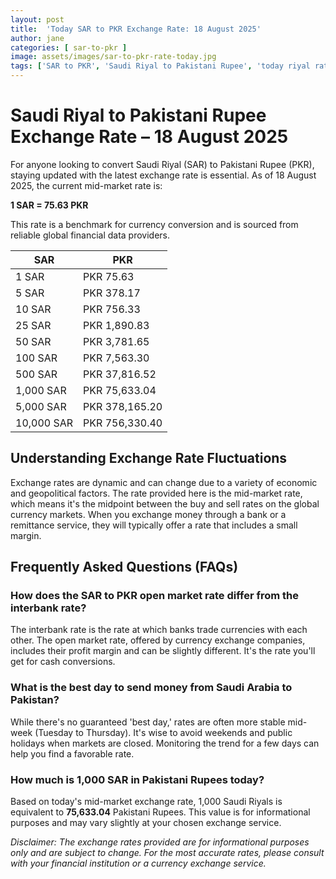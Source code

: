 ```yaml
---
layout: post
title:  'Today SAR to PKR Exchange Rate: 18 August 2025'
author: jane
categories: [ sar-to-pkr ]
image: assets/images/sar-to-pkr-rate-today.jpg
tags: ['SAR to PKR', 'Saudi Riyal to Pakistani Rupee', 'today riyal rate in pakistan', 'saudi riyal rate', 'open market riyal rate']
---
```


# Saudi Riyal to Pakistani Rupee Exchange Rate – 18 August 2025

For anyone looking to convert Saudi Riyal (SAR) to Pakistani Rupee (PKR), staying updated with the latest exchange rate is essential. As of 18 August 2025, the current mid-market rate is:

**1 SAR = 75.63 PKR**

This rate is a benchmark for currency conversion and is sourced from reliable global financial data providers.

| SAR | PKR |
| --- | --- |
| 1 SAR | PKR 75.63 |
| 5 SAR | PKR 378.17 |
| 10 SAR | PKR 756.33 |
| 25 SAR | PKR 1,890.83 |
| 50 SAR | PKR 3,781.65 |
| 100 SAR | PKR 7,563.30 |
| 500 SAR | PKR 37,816.52 |
| 1,000 SAR | PKR 75,633.04 |
| 5,000 SAR | PKR 378,165.20 |
| 10,000 SAR | PKR 756,330.40 |


## Understanding Exchange Rate Fluctuations

Exchange rates are dynamic and can change due to a variety of economic and geopolitical factors. The rate provided here is the mid-market rate, which means it's the midpoint between the buy and sell rates on the global currency markets. When you exchange money through a bank or a remittance service, they will typically offer a rate that includes a small margin.

## Frequently Asked Questions (FAQs)

### How does the SAR to PKR open market rate differ from the interbank rate?

The interbank rate is the rate at which banks trade currencies with each other. The open market rate, offered by currency exchange companies, includes their profit margin and can be slightly different. It's the rate you'll get for cash conversions.

### What is the best day to send money from Saudi Arabia to Pakistan?

While there's no guaranteed 'best day,' rates are often more stable mid-week (Tuesday to Thursday). It's wise to avoid weekends and public holidays when markets are closed. Monitoring the trend for a few days can help you find a favorable rate.

### How much is 1,000 SAR in Pakistani Rupees today?

Based on today's mid-market exchange rate, 1,000 Saudi Riyals is equivalent to **75,633.04** Pakistani Rupees. This value is for informational purposes and may vary slightly at your chosen exchange service.



*Disclaimer: The exchange rates provided are for informational purposes only and are subject to change. For the most accurate rates, please consult with your financial institution or a currency exchange service.*
